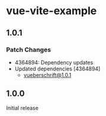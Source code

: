 # vue-vite-example

## 1.0.1

### Patch Changes

-   4364894: Dependency updates
-   Updated dependencies [4364894]
    -   vueberschrift@1.0.1

## 1.0.0

Initial release
